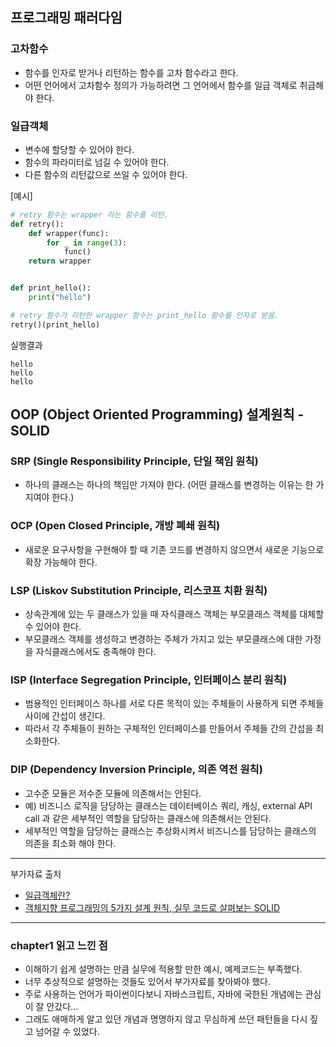 ## 프로그래밍 패러다임

### 고차함수
* 함수를 인자로 받거나 리턴하는 함수를 고차 함수라고 한다.
* 어떤 언어에서 고차함수 정의가 가능하려면 그 언어에서 함수를 일급 객체로 취급해야 한다.

### 일급객체
* 변수에 할당할 수 있어야 한다.
* 함수의 파라미터로 넘길 수 있어야 한다.
* 다른 함수의 리턴값으로 쓰일 수 있어야 한다.

[예시]
```python
# retry 함수는 wrapper 라는 함수를 리턴.
def retry():
    def wrapper(func):
        for _ in range(3):
            func()
    return wrapper


def print_hello():
    print("hello")

# retry 함수가 리턴한 wrapper 함수는 print_hello 함수를 인자로 받음.
retry()(print_hello)
```
실행결과
```
hello
hello
hello
```

## OOP (Object Oriented Programming) 설계원칙 - SOLID

### SRP (Single Responsibility Principle, 단일 책임 원칙)
* 하나의 클래스는 하나의 책임만 가져야 한다. (어떤 클래스를 변경하는 이유는 한 가지여야 한다.)

### OCP (Open Closed Principle, 개방 폐쇄 원칙)
* 새로운 요구사항을 구현해야 할 때 기존 코드를 변경하지 않으면서 새로운 기능으로 확장 가능해야 한다. 

### LSP (Liskov Substitution Principle, 리스코프 치환 원칙)
* 상속관계에 있는 두 클래스가 있을 때 자식클래스 객체는 부모클래스 객체를 대체할 수 있어야 한다.
* 부모클래스 객체를 생성하고 변경하는 주체가 가지고 있는 부모클래스에 대한 가정을 자식클래스에서도 충족해야 한다.

### ISP (Interface Segregation Principle, 인터페이스 분리 원칙)
* 범용적인 인터페이스 하나를 서로 다른 목적이 있는 주체들이 사용하게 되면 주체들 사이에 간섭이 생긴다.
* 따라서 각 주체들이 원하는 구체적인 인터페이스를 만들어서 주체들 간의 간섭을 최소화한다.

### DIP (Dependency Inversion Principle, 의존 역전 원칙)
* 고수준 모듈은 저수준 모듈에 의존해서는 안된다.
* 예) 비즈니스 로직을 담당하는 클래스는 데이터베이스 쿼리, 캐싱, external API call 과 같은 세부적인 역할을 담당하는 클래스에 의존해서는 안된다.
* 세부적인 역할을 담당하는 클래스는 추상화시켜서 비즈니스를 담당하는 클래스의 의존을 최소화 해야 한다.

---
부가자료 출처
* [일급객체란?](https://velog.io/@reveloper-1311/%EC%9D%BC%EA%B8%89-%EA%B0%9D%EC%B2%B4First-Class-Object%EB%9E%80)
* [객체지향 프로그래밍의 5가지 설계 원칙, 실무 코드로 살펴보는 SOLID](https://mangkyu.tistory.com/194)

---
### chapter1 읽고 느낀 점
* 이해하기 쉽게 설명하는 만큼 실무에 적용할 만한 예시, 예제코드는 부족했다.
* 너무 추상적으로 설명하는 것들도 있어서 부가자료를 찾아봐야 했다. 
* 주로 사용하는 언어가 파이썬이다보니 자바스크립트, 자바에 국한된 개념에는 관심이 잘 안갔다... 
* 그래도 애매하게 알고 있던 개념과 명명하지 않고 무심하게 쓰던 패턴들을 다시 짚고 넘어갈 수 있었다.

